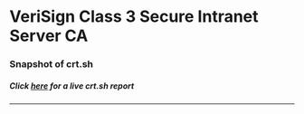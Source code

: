 # VeriSign Class 3 Secure Intranet Server CA
### Snapshot of crt.sh
##### Click [here](https://crt.sh/?q=06AF46E6FD2ED0376DB462BB53ACA7D619540B71413F342D834F2C4F062B5FC8) for a live crt.sh report

---
